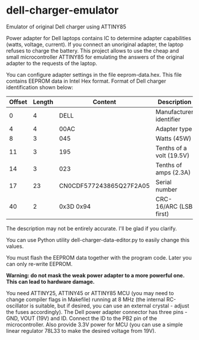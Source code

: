 # dell-charger-emulator
Emulator of original Dell charger using ATTINY85

Power adapter for Dell laptops contains IC to determine adapter capabilities (watts, voltage, current).
If you connect an unoriginal adapter, the laptop refuses to charge the battery.
This project allows to use the cheap and small microcontroller ATTINY85 for emulating the answers
of the original adapter to the requests of the laptop.

You can configure adapter settings in the file eeprom-data.hex. This file contains EEPROM data in Intel Hex format.
Format of Dell charger identification shown below:

| Offset | Length | Content                 | Description              |
|--------|--------|-------------------------|--------------------------|
|      0 |      4 | DELL                    | Manufacturer identifier  |
|      4 |      4 | 00AC                    | Adapter type             |
|      8 |      3 | 045                     | Watts (45W)              |
|     11 |      3 | 195                     | Tenths of a volt (19.5V) |
|     14 |      3 | 023                     | Tenths of amps (2.3A)    |
|     17 |     23 | CN0CDF577243865Q27F2A05 | Serial number            |
|     40 |      2 | 0x3D 0x94               | CRC-16/ARC (LSB first)   |

The description may not be entirely accurate. I'll be glad if you clarify.

You can use Python utility dell-charger-data-editor.py to easily change this values.

You must flash the EEPROM data together with the program code. Later you can only re-write EEPROM.

**Warning: do not mask the weak power adapter to a more powerful one. This can lead to hardware damage.**

You need ATTINY25, ATTINY45 or ATTINY85 MCU (you may need to change compiler flags in Makefile) running at 8 MHz (the internal RC-oscillator is suitable, but if desired, you can use an external crystal - adjust the fuses accordingly). The Dell power adapter connector has three pins - GND, VOUT (19V) and ID. Connect the ID to the PB2 pin of the microcontroller. Also provide 3.3V power for MCU (you can use a simple linear regulator 78L33 to make the desired voltage from 19V).
